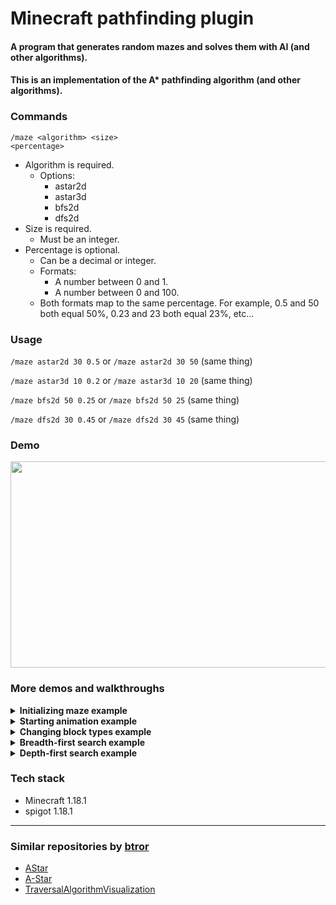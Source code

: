 # Minecraft pathfinding plugin

#### A program that generates random mazes and solves them with AI (and other algorithms).

#### This is an implementation of the A* pathfinding algorithm (and other algorithms).

### Commands

<code>/maze &lt;algorithm&gt; &lt;size&gt; &lt;percentage&gt;</code>

- Algorithm is required.
    - Options:
        - astar2d
        - astar3d
        - bfs2d
        - dfs2d
- Size is required.
    - Must be an integer.
- Percentage is optional.
    - Can be a decimal or integer.
    - Formats:
        - A number between 0 and 1.
        - A number between 0 and 100.
    - Both formats map to the same percentage. For example, 0.5 and 50 both equal 50%, 0.23 and 23 both equal 23%,
      etc...

### Usage

<code>/maze astar2d 30 0.5</code>
or
<code>/maze astar2d 30 50</code> (same thing)

<code>/maze astar3d 10 0.2</code>
or
<code>/maze astar3d 10 20</code> (same thing)

<code>/maze bfs2d 50 0.25</code>
or
<code>/maze bfs2d 50 25</code> (same thing)

<code>/maze dfs2d 30 0.45</code>
or
<code>/maze dfs2d 30 45</code> (same thing)

### Demo
<img src="Resources/part2.gif" width="550" height="330">

### More demos and walkthroughs
<details>
<summary><b>Initializing maze example</b></summary>
<br>
Creating a Maze and ControlPlatform object...
<br>
<br>
<code>/maze astar2d 30 50</code>
<br>
<br>
<img src="Resources/part1.gif" width="550" height="330">
</details>

<hr style="visibility: hidden; margin-bottom: -15px">

<details>
<summary><b>Starting animation example</b></summary>
<br>
Watching the algorithm solve the maze...
<br>
<br>
<img src="Resources/part2.gif" width="550" height="330">
</details>

<hr style="visibility: hidden; margin-bottom: -15px">

<details>
<summary><b>Changing block types example</b></summary>
<br>
Editing the block types used to create the maze and animations...
<br>
<br>
<img src="Resources/part3.gif" width="550" height="330">
</details>
<hr style="visibility: hidden; margin-bottom: -15px">


<details>
<summary><b>Breadth-first search example</b></summary>
<br>
Creating a maze object utilizing BFS...
<br>
<br>
<code>/maze bfs2d 30 40</code>
<br>
<br>
<img src="Resources/part4.gif" width="550" height="330">
</details>

<hr style="visibility: hidden; margin-bottom: -15px">

<details>
<summary><b>Depth-first search example</b></summary>
<br>
Creating a maze object utilizing DFS...
<br>
<br>
<code>/maze dfs2d 40 20</code>
<br>
<br>
<img src="Resources/part5.gif" width="550" height="330">
</details>

### Tech stack
- Minecraft 1.18.1
- spigot 1.18.1

<hr>

### Similar repositories by <a href="https://github.com/btror/AStar">btror</a>
- <a href="https://github.com/btror/AStar">AStar</a>
- <a href="https://github.com/btror/A-Star">A-Star</a>
- <a href="https://github.com/btror/TraversalAlgorithmVisualization">TraversalAlgorithmVisualization</a>
